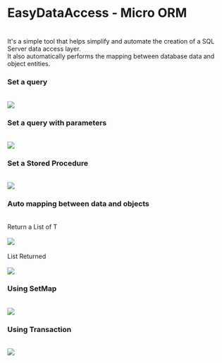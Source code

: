 <h1>EasyDataAccess - Micro ORM<h1></h1> 
It's a simple tool that helps simplify and automate the creation of a SQL Server data access layer. <br>
It also automatically performs the mapping between database data and object entities.<br>

<h3>Set a query</h3><br>
<img src="https://github.com/user-attachments/assets/9569d06f-c41d-4502-92f5-4cb70f3d2f40">

<h3>Set a query with parameters</h3><br>
<img src="https://github.com/user-attachments/assets/656ce8b3-bede-4dc3-9d52-2ae404bff74c">
<br>

<h3>Set a Stored Procedure</h3><br>
<img src="https://github.com/user-attachments/assets/389bd8ae-6c8f-4325-b0f7-3cf42df263b5">
<br>

<h3>Auto mapping between data and objects</h3><br>
Return a List of T <br><br>
<img src="https://github.com/user-attachments/assets/0e2fb91c-e89f-4894-97ba-dd6666f54876"><br><br>
List Returned <br><br>
<img src="https://github.com/user-attachments/assets/45da1123-4d6d-4020-9db6-96d064450205">
<br>

<h3>Using SetMap</h3><br>
<img src="https://github.com/user-attachments/assets/fa469d7c-58d7-4ed4-8b07-30f4c51827a0">
<br>

<h3>Using Transaction</h3><br>
<img src="https://github.com/user-attachments/assets/8b9ca93e-eb84-43f7-a77a-375774b2a997">
<br>
